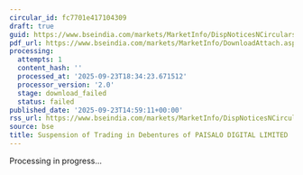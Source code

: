 ```yaml
---
circular_id: fc7701e417104309
draft: true
guid: https://www.bseindia.com/markets/MarketInfo/DispNoticesNCirculars.aspx?Noticeid={52BF9075-AB0C-4AA9-B0EA-6A548ECDF27F}&noticeno=20250923-76&dt=09/23/2025&icount=76&totcount=84&flag=0
pdf_url: https://www.bseindia.com/markets/MarketInfo/DownloadAttach.aspx?id=20250923-76&attachedId=
processing:
  attempts: 1
  content_hash: ''
  processed_at: '2025-09-23T18:34:23.671512'
  processor_version: '2.0'
  stage: download_failed
  status: failed
published_date: '2025-09-23T14:59:11+00:00'
rss_url: https://www.bseindia.com/markets/MarketInfo/DispNoticesNCirculars.aspx?Noticeid={52BF9075-AB0C-4AA9-B0EA-6A548ECDF27F}&noticeno=20250923-76&dt=09/23/2025&icount=76&totcount=84&flag=0
source: bse
title: Suspension of Trading in Debentures of PAISALO DIGITAL LIMITED
---
```


Processing in progress...